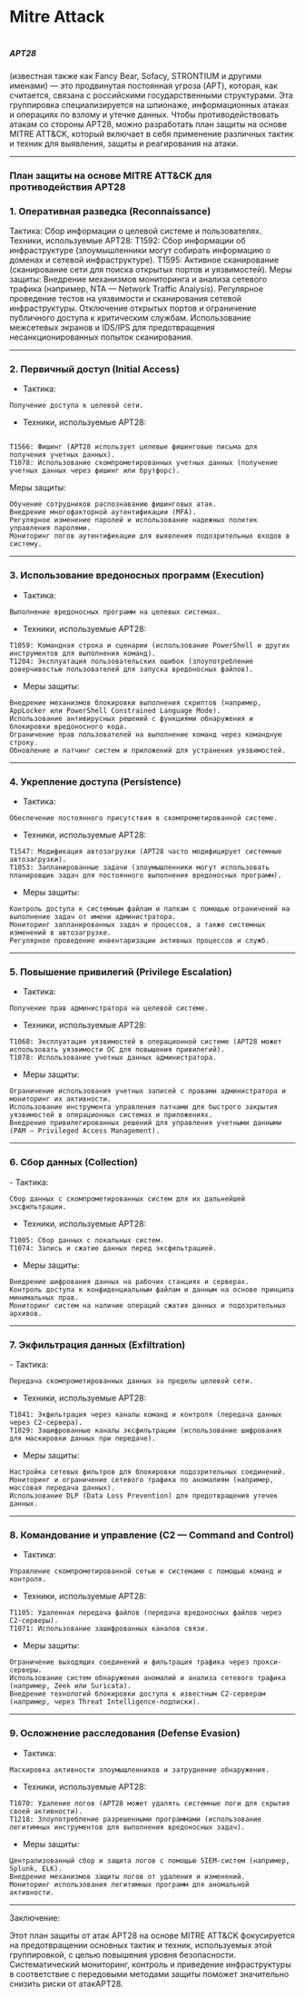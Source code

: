 # Mitre Attack

<img src="./APT28.svg" alt="">

<p><h5>APT28</h5> 
(известная также как Fancy Bear, Sofacy, STRONTIUM и другими именами) — это продвинутая постоянная угроза (APT), которая, как считается, связана с российскими государственными структурами. Эта группировка специализируется на шпионаже, информационных атаках и операциях по взлому и утечке данных. Чтобы противодействовать атакам со стороны APT28, можно разработать план защиты на основе MITRE ATT&CK, который включает в себя применение различных тактик и техник для выявления, защиты и реагирования на атаки.</p>

--------

### План защиты на основе MITRE ATT&CK для противодействия APT28
<h3>1. Оперативная разведка (Reconnaissance)</h3>
Тактика: Сбор информации о целевой системе и пользователях.
Техники, используемые APT28:
T1592: Сбор информации об инфраструктуре (злоумышленники могут собирать информацию о доменах и сетевой инфраструктуре).
T1595: Активное сканирование (сканирование сети для поиска открытых портов и уязвимостей).
Меры защиты:
Внедрение механизмов мониторинга и анализа сетевого трафика (например, NTA — Network Traffic Analysis).
Регулярное проведение тестов на уязвимости и сканирования сетевой инфраструктуры.
Отключение открытых портов и ограничение публичного доступа к критическим службам.
Использование межсетевых экранов и IDS/IPS для предотвращения несанкционированных попыток сканирования.

------

<h3>2. Первичный доступ (Initial Access)</h3>

- Тактика:

```
Получение доступа к целевой сети.
```

- Техники, используемые APT28:

```

T1566: Фишинг (APT28 использует целевые фишинговые письма для получения учетных данных).
T1078: Использование скомпрометированных учетных данных (получение учетных данных через фишинг или брутфорс).
```

Меры защиты:

```
Обучение сотрудников распознаванию фишинговых атак.
Внедрение многофакторной аутентификации (MFA).
Регулярное изменение паролей и использование надежных политик управления паролями.
Мониторинг логов аутентификации для выявления подозрительных входов в систему.
```

-------

<h3>3. Использование вредоносных программ (Execution)</h3>

- Тактика: 

```
Выполнение вредоносных программ на целевых системах.
```

- Техники, используемые APT28:

```
T1059: Командная строка и сценарии (использование PowerShell и других инструментов для выполнения команд).
T1204: Эксплуатация пользовательских ошибок (злоупотребление доверчивостью пользователей для запуска вредоносных файлов).
```

- Меры защиты:

```
Внедрение механизмов блокировки выполнения скриптов (например, AppLocker или PowerShell Constrained Language Mode).
Использование антивирусных решений с функциями обнаружения и блокировки вредоносного кода.
Ограничение прав пользователей на выполнение команд через командную строку.
Обновление и патчинг систем и приложений для устранения уязвимостей.
```

-------

<h3>4. Укрепление доступа (Persistence)</h3>

- Тактика: 

```
Обеспечение постоянного присутствия в скомпрометированной системе.
```

- Техники, используемые APT28:

```
T1547: Модификация автозагрузки (APT28 часто модифицирует системные автозагрузки).
T1053: Запланированные задачи (злоумышленники могут использовать планировщик задач для постоянного выполнения вредоносных программ).
```

- Меры защиты:
```
Контроль доступа к системным файлам и папкам с помощью ограничений на выполнение задач от имени администратора.
Мониторинг запланированных задач и процессов, а также системных изменений в автозагрузке.
Регулярное проведение инвентаризации активных процессов и служб.
```
--------

<h3>5. Повышение привилегий (Privilege Escalation)</h3>

- Тактика: 
```
Получение прав администратора на целевой системе.
```
- Техники, используемые APT28:

```
T1068: Эксплуатация уязвимостей в операционной системе (APT28 может использовать уязвимости ОС для повышения привилегий).
T1078: Использование учетных данных администратора.
```

- Меры защиты:

```
Ограничение использования учетных записей с правами администратора и мониторинг их активности.
Использование инструмента управления патчами для быстрого закрытия уязвимостей в операционных системах и приложениях.
Внедрение привилегированных решений для управления учетными данными (PAM — Privileged Access Management).
```

--------

<h3>6. Сбор данных (Collection)</h3>
- Тактика: 

```
Сбор данных с скомпрометированных систем для их дальнейшей эксфильтрации.
```

- Техники, используемые APT28:

```
T1005: Сбор данных с локальных систем.
T1074: Запись и сжатие данных перед эксфильтрацией.
```

- Меры защиты:

```
Внедрение шифрования данных на рабочих станциях и серверах.
Контроль доступа к конфиденциальным файлам и данным на основе принципа минимальных прав.
Мониторинг систем на наличие операций сжатия данных и подозрительных архивов.
```

-------

<h3>7. Экфильтрация данных (Exfiltration)</h3>
- Тактика: 

```
Передача скомпрометированных данных за пределы целевой сети.
```

- Техники, используемые APT28:

```
T1041: Экфильтрация через каналы команд и контроля (передача данных через C2-сервера).
T1029: Зашифрованные каналы эксфильтрации (использование шифрования для маскировки данных при передаче).
```

- Меры защиты:

```
Настройка сетевых фильтров для блокировки подозрительных соединений.
Мониторинг и ограничение сетевого трафика по аномалиям (например, массовая передача данных).
Использование DLP (Data Loss Prevention) для предотвращения утечек данных.
```

---------

<h3>8. Командование и управление (C2 — Command and Control)</h3>

- Тактика: 
```
Управление скомпрометированной сетью и системами с помощью команд и контроля.
```

- Техники, используемые APT28:

```
T1105: Удаленная передача файлов (передача вредоносных файлов через C2-серверы).
T1071: Использование зашифрованных каналов связи.
```

- Меры защиты:

```
Ограничение выходящих соединений и фильтрация трафика через прокси-серверы.
Использование систем обнаружения аномалий и анализа сетевого трафика (например, Zeek или Suricata).
Внедрение технологий блокировки доступа к известным C2-серверам (например, через Threat Intelligence-подписки).
```

-------

<h3>9. Осложнение расследования (Defense Evasion)</h3>

- Тактика: 

```
Маскировка активности злоумышленников и затруднение обнаружения.
```

- Техники, используемые APT28:

```
T1070: Удаление логов (APT28 может удалять системные логи для скрытия своей активности).
T1218: Злоупотребление разрешенными программами (использование легитимных инструментов для выполнения вредоносных задач).
```

- Меры защиты:

```
Централизованный сбор и защита логов с помощью SIEM-систем (например, Splunk, ELK).
Внедрение механизмов защиты логов от удаления и изменений.
Мониторинг использования легитимных программ для аномальной активности.
```

--------

Заключение:

Этот план защиты от атак APT28 на основе MITRE ATT&CK фокусируется на предотвращении основных тактик и техник, используемых этой группировкой, с целью повышения уровня безопасности. Систематический мониторинг, контроль и приведение инфраструктуры в соответствие с передовыми методами защиты поможет значительно снизить риски от атакAPT28.